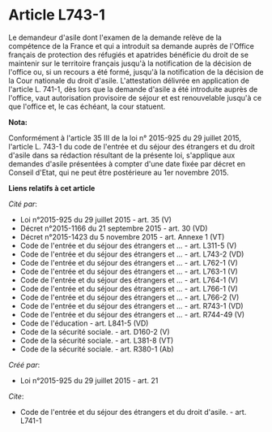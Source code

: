 # Article L743-1

Le demandeur d'asile dont l'examen de la demande relève de la compétence de la France et qui a introduit sa demande auprès de
l'Office français de protection des réfugiés et apatrides bénéficie du droit de se maintenir sur le territoire français
jusqu'à la notification de la décision de l'office ou, si un recours a été formé, jusqu'à la notification de la décision de
la Cour nationale du droit d'asile. L'attestation délivrée en application de l'article L. 741-1, dès lors que la demande
d'asile a été introduite auprès de l'office, vaut autorisation provisoire de séjour et est renouvelable jusqu'à ce que
l'office et, le cas échéant, la cour statuent.

**Nota:**

Conformément à l'article 35 III de la loi n° 2015-925 du 29 juillet 2015, l'article L. 743-1 du code de l'entrée et du séjour
des étrangers et du droit d'asile dans sa rédaction résultant de la présente loi, s'applique aux demandes d'asile présentées
à compter d'une date fixée par décret en Conseil d'Etat, qui ne peut être postérieure au 1er novembre 2015.

**Liens relatifs à cet article**

_Cité par_:

  - Loi n°2015-925 du 29 juillet 2015 - art. 35 (V)
  - Décret n°2015-1166 du 21 septembre 2015 - art. 30 (VD)
  - Décret n°2015-1423 du 5 novembre 2015 - art. Annexe 1 (VT)
  - Code de l'entrée et du séjour des étrangers et ... - art. L311-5 (V)
  - Code de l'entrée et du séjour des étrangers et ... - art. L743-2 (VD)
  - Code de l'entrée et du séjour des étrangers et ... - art. L762-1 (V)
  - Code de l'entrée et du séjour des étrangers et ... - art. L763-1 (V)
  - Code de l'entrée et du séjour des étrangers et ... - art. L764-1 (V)
  - Code de l'entrée et du séjour des étrangers et ... - art. L766-1 (V)
  - Code de l'entrée et du séjour des étrangers et ... - art. L766-2 (V)
  - Code de l'entrée et du séjour des étrangers et ... - art. R743-1 (VD)
  - Code de l'entrée et du séjour des étrangers et ... - art. R744-49 (V)
  - Code de l'éducation - art. L841-5 (VD)
  - Code de la sécurité sociale. - art. D160-2 (V)
  - Code de la sécurité sociale. - art. L381-8 (VT)
  - Code de la sécurité sociale. - art. R380-1 (Ab)

_Créé par_:

  - Loi n°2015-925 du 29 juillet 2015 - art. 21

_Cite_:

  - Code de l'entrée et du séjour des étrangers et du droit d'asile. - art. L741-1
